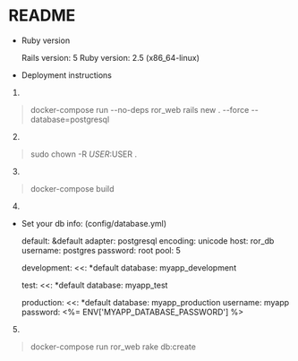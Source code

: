 # README

* Ruby version

    Rails version: 5
    Ruby version: 2.5 (x86_64-linux)



* Deployment instructions

1.

> docker-compose run --no-deps ror_web rails new . --force --database=postgresql

2.

> sudo chown -R $USER:$USER .

3.

> docker-compose build

4.

* Set your db info: (config/database.yml)

    default: &default
    adapter: postgresql
    encoding: unicode
    host: ror_db
    username: postgres
    password: root
    pool: 5

    development:
    <<: *default
    database: myapp_development

    test:
    <<: *default
    database: myapp_test

    production:
    <<: *default
    database: myapp_production
    username: myapp
    password: <%= ENV['MYAPP_DATABASE_PASSWORD'] %>


5.

> docker-compose run ror_web rake db:create